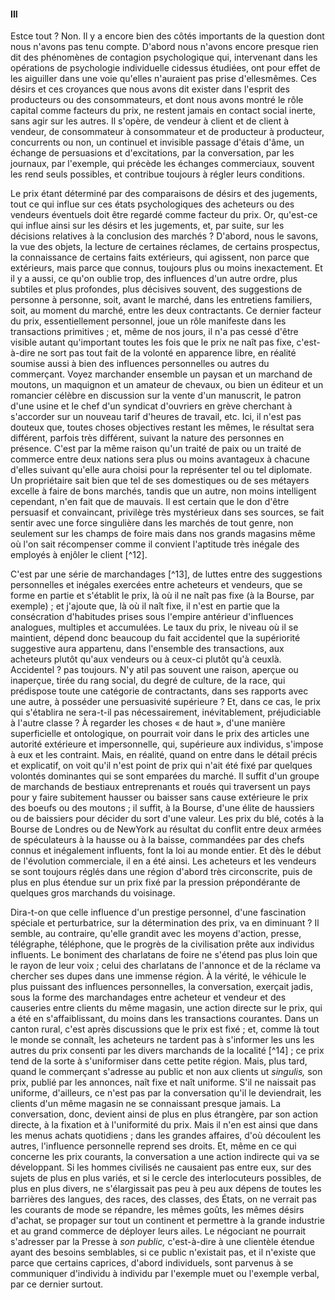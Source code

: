 #### III

Estce tout ? Non. Il y a encore bien des côtés importants de la question dont nous n'avons pas tenu compte. D'abord nous n'avons encore presque rien dit des phénomènes de contagion psychologique qui, intervenant dans les opérations de psychologie individuelle cidessus étudiées, ont pour effet de les aiguiller dans une voie qu'elles n'auraient pas prise d'ellesmêmes. Ces désirs et ces croyances que nous avons dit exister dans l'esprit des producteurs ou des consommateurs, et dont nous avons montré le rôle capital comme facteurs du prix, ne restent jamais en contact social inerte, sans agir sur les autres. Il s'opère, de vendeur à client et de client à vendeur, de consommateur à consommateur et de producteur à producteur, concurrents ou non, un continuel et invisible passage d'étais d'âme, un échange de persuasions et d'excitations, par la conversation, par les journaux, par l'exemple, qui précède les échanges commerciaux, souvent les rend seuls possibles, et contribue toujours à régler leurs conditions.

Le prix étant déterminé par des comparaisons de désirs et des jugements, tout ce qui influe sur ces états psychologiques des acheteurs ou des vendeurs éventuels doit être regardé comme facteur du prix. Or, qu'est-ce qui influe ainsi sur les désirs et les jugements, et, par suite, sur les décisions relatives à la conclusion des marchés ? D'abord, nous le savons, la vue des objets, la lecture de certaines réclames, de certains prospectus, la connaissance de certains faits extérieurs, qui agissent, non parce que extérieurs, mais parce que connus, toujours plus ou moins inexactement. Et il y a aussi, ce qu'on oublie trop, des influences d'un autre ordre, plus subtiles et plus profondes, plus décisives souvent, des suggestions de personne à personne, soit, avant le marché, dans les entretiens familiers, soit, au moment du marché, entre les deux contractants. Ce dernier facteur du prix, essentiellement personnel, joue un rôle manifeste dans les transactions primitives ; et, même de nos jours, il n'a pas cessé d'être visible autant qu'important toutes les fois que le prix ne naît pas fixe, c'est-à-dire ne sort pas tout fait de la volonté en apparence libre, en réalité soumise aussi à bien des influences personnelles ou autres du commerçant. Voyez marchander ensemble un paysan et un marchand de moutons, un maquignon et un amateur de chevaux, ou bien un éditeur et un romancier célèbre en discussion sur la vente d'un manuscrit, le patron d'une usine et le chef d'un syndicat d'ouvriers en grève cherchant à s'accorder sur un nouveau tarif d'heures de travail, etc. Ici, il n'est pas douteux que, toutes choses objectives restant les mêmes, le résultat sera différent, parfois très différent, suivant la nature des personnes en présence. C'est par la même raison qu'un traité de paix ou un traité de commerce entre deux nations sera plus ou moins avantageux à chacune d'elles suivant qu'elle aura choisi pour la représenter tel ou tel diplomate. Un propriétaire sait bien que tel de ses domestiques ou de ses métayers excelle à faire de bons marchés, tandis que un autre, non moins intelligent cependant, n'en fait que de mauvais. Il est certain que le don d'être persuasif et convaincant, privilège très mystérieux dans ses sources, se fait sentir avec une force singulière dans les marchés de tout genre, non seulement sur les champs de foire mais dans nos grands magasins même où l'on sait récompenser comme il convient l'aptitude très inégale des employés à enjôler le client [^12].

C'est par une série de marchandages [^13], de luttes entre des suggestions personnelles et inégales exercées entre acheteurs et vendeurs, que se forme en partie et s'établit le prix, là où il ne naît pas fixe (à la Bourse, par exemple) ; et j'ajoute que, là où il naît fixe, il n'est en partie que la consécration d'habitudes prises sous l'empire antérieur d'influences analogues, multiples et accumulées. Le taux du prix, le niveau où il se maintient, dépend donc beaucoup du fait accidentel que la supériorité suggestive aura appartenu, dans l'ensemble des transactions, aux acheteurs plutôt qu'aux vendeurs ou à ceux-ci plutôt qu'à ceuxlà. Accidentel ? pas toujours. N'y atil pas souvent une raison, aperçue ou inaperçue, tirée du rang social, du degré de culture, de la race, qui prédispose toute une catégorie de contractants, dans ses rapports avec une autre, à posséder une persuasivité supérieure ? Et, dans ce cas, le prix qui s'établira ne sera-t-il pas nécessairement, inévitablement, préjudiciable à l'autre classe ? À regarder les choses « de haut », d'une manière superficielle et ontologique, on pourrait voir dans le prix des articles une autorité extérieure et impersonnelle, qui, supérieure aux individus, s'impose à eux et les contraint. Mais, en réalité, quand on entre dans le détail précis et explicatif, on voit qu'il n'est point de prix qui n'ait été fixé par quelques volontés dominantes qui se sont emparées du marché. Il suffit d'un groupe de marchands de bestiaux entreprenants et roués qui traversent un pays pour y faire subitement hausser ou baisser sans cause extérieure le prix des boeufs ou des moutons ; il suffit, à la Bourse, d'une élite de haussiers ou de baissiers pour décider du sort d'une valeur. Les prix du blé, cotés à la Bourse de Londres ou de NewYork au résultat du conflit entre deux armées de spéculateurs à la hausse ou à la baisse, commandées par des chefs connus et inégalement influents, font la loi au monde entier. Et dès le début de l'évolution commerciale, il en a été ainsi. Les acheteurs et les vendeurs se sont toujours réglés dans une région d'abord très circonscrite, puis de plus en plus étendue sur un prix fixé par la pression prépondérante de quelques gros marchands du voisinage.

Dira-t-on que celle influence d'un prestige personnel, d'une fascination spéciale et perturbatrice, sur la détermination des prix, va en diminuant ? Il semble, au contraire, qu'elle grandit avec les moyens d'action, presse, télégraphe, téléphone, que le progrès de la civilisation prête aux individus influents. Le boniment des charlatans de foire ne s'étend pas plus loin que le rayon de leur voix ; celui des charlatans de l'annonce et de la réclame va chercher ses dupes dans une immense région. À la vérité, le véhicule le plus puissant des influences personnelles, la conversation, exerçait jadis, sous la forme des marchandages entre acheteur et vendeur et des causeries entre clients du même magasin, une action directe sur le prix, qui a été en s'affaiblissant, du moins dans les transactions courantes. Dans un canton rural, c'est après discussions que le prix est fixé ; et, comme là tout le monde se connaît, les acheteurs ne tardent pas à s'informer les uns les autres du prix consenti par les divers marchands de la localité [^14] ; ce prix tend de la sorte à s'uniformiser dans cette petite région. Mais, plus tard, quand le commerçant s'adresse au public et non aux clients ut _singulis,_ son prix, publié par les annonces, naît fixe et naît uniforme. S'il ne naissait pas uniforme, d'ailleurs, ce n'est pas par la conversation qu'il le deviendrait, les clients d'un même magasin ne se connaissant presque jamais. La conversation, donc, devient ainsi de plus en plus étrangère, par son action directe, à la fixation et à l'uniformité du prix. Mais il n'en est ainsi que dans les menus achats quotidiens ; dans les grandes affaires, d'où découlent les autres, l'influence personnelle reprend ses droits. Et, même en ce qui concerne les prix courants, la conversation a une action indirecte qui va se développant. Si les hommes civilisés ne causaient pas entre eux, sur des sujets de plus en plus variés, et si le cercle des interlocuteurs possibles, de plus en plus divers, ne s'élargissait pas peu à peu aux dépens de toutes les barrières des langues, des races, des classes, des États, on ne verrait pas les courants de mode se répandre, les mêmes goûts, les mêmes désirs d'achat, se propager sur tout un continent et permettre à la grande industrie et au grand commerce de déployer leurs ailes. Le négociant ne pourrait s'adresser par la Presse à _son public,_ c'est-à-dire à une clientèle étendue ayant des besoins semblables, si ce public n'existait pas, et il n'existe que parce que certains caprices, d'abord individuels, sont parvenus à se communiquer d'individu à individu par l'exemple muet ou l'exemple verbal, par ce dernier surtout.
